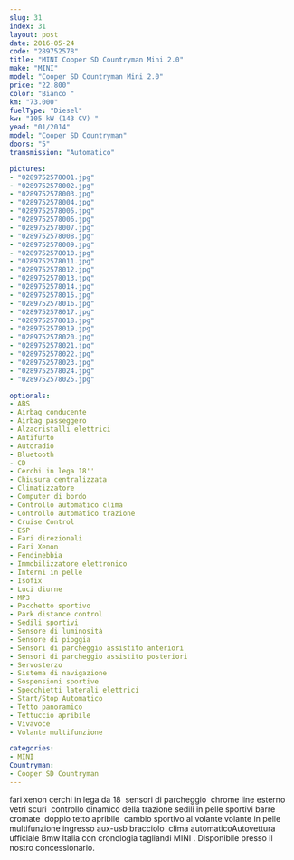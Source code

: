 ```yaml
---
slug: 31
index: 31
layout: post
date: 2016-05-24
code: "289752578"
title: "MINI Cooper SD Countryman Mini 2.0"
make: "MINI"
model: "Cooper SD Countryman Mini 2.0"
price: "22.800"
color: "Bianco "
km: "73.000"
fuelType: "Diesel"
kw: "105 kW (143 CV) "
yead: "01/2014"
model: "Cooper SD Countryman"
doors: "5"
transmission: "Automatico"

pictures:
- "0289752578001.jpg"
- "0289752578002.jpg"
- "0289752578003.jpg"
- "0289752578004.jpg"
- "0289752578005.jpg"
- "0289752578006.jpg"
- "0289752578007.jpg"
- "0289752578008.jpg"
- "0289752578009.jpg"
- "0289752578010.jpg"
- "0289752578011.jpg"
- "0289752578012.jpg"
- "0289752578013.jpg"
- "0289752578014.jpg"
- "0289752578015.jpg"
- "0289752578016.jpg"
- "0289752578017.jpg"
- "0289752578018.jpg"
- "0289752578019.jpg"
- "0289752578020.jpg"
- "0289752578021.jpg"
- "0289752578022.jpg"
- "0289752578023.jpg"
- "0289752578024.jpg"
- "0289752578025.jpg"

optionals:
- ABS
- Airbag conducente
- Airbag passeggero
- Alzacristalli elettrici
- Antifurto
- Autoradio
- Bluetooth
- CD
- Cerchi in lega 18''
- Chiusura centralizzata
- Climatizzatore
- Computer di bordo
- Controllo automatico clima
- Controllo automatico trazione
- Cruise Control
- ESP
- Fari direzionali
- Fari Xenon
- Fendinebbia
- Immobilizzatore elettronico
- Interni in pelle
- Isofix
- Luci diurne
- MP3
- Pacchetto sportivo
- Park distance control
- Sedili sportivi
- Sensore di luminosità
- Sensore di pioggia
- Sensori di parcheggio assistito anteriori
- Sensori di parcheggio assistito posteriori
- Servosterzo
- Sistema di navigazione
- Sospensioni sportive
- Specchietti laterali elettrici
- Start/Stop Automatico
- Tetto panoramico
- Tettuccio apribile
- Vivavoce
- Volante multifunzione

categories:
- MINI
Countryman:
- Cooper SD Countryman
---
```

 fari xenon cerchi in lega da 18  sensori di parcheggio  chrome line esterno  vetri scuri  controllo dinamico della trazione sedili in pelle sportivi barre cromate  doppio tetto apribile  cambio sportivo al volante volante in pelle multifunzione ingresso aux-usb bracciolo  clima automaticoAutovettura ufficiale Bmw Italia con cronologia tagliandi MINI . Disponibile presso il nostro concessionario. 